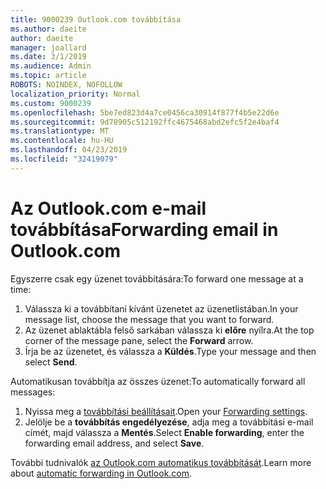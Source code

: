 ```yaml
---
title: 9000239 Outlook.com továbbítása
ms.author: daeite
author: daeite
manager: joallard
ms.date: 3/1/2019
ms.audience: Admin
ms.topic: article
ROBOTS: NOINDEX, NOFOLLOW
localization_priority: Normal
ms.custom: 9000239
ms.openlocfilehash: 5be7ed823d4a7ce0456ca30914f877f4b5e22d6e
ms.sourcegitcommit: 9d78905c512192ffc4675468abd2efc5f2e4baf4
ms.translationtype: MT
ms.contentlocale: hu-HU
ms.lasthandoff: 04/23/2019
ms.locfileid: "32419079"
---
```

# <a name="forwarding-email-in-outlookcom"></a><span data-ttu-id="a737c-102">Az Outlook.com e-mail továbbítása</span><span class="sxs-lookup"><span data-stu-id="a737c-102">Forwarding email in Outlook.com</span></span>

<span data-ttu-id="a737c-103">Egyszerre csak egy üzenet továbbítására:</span><span class="sxs-lookup"><span data-stu-id="a737c-103">To forward one message at a time:</span></span>

1. <span data-ttu-id="a737c-104">Válassza ki a továbbítani kívánt üzenetet az üzenetlistában.</span><span class="sxs-lookup"><span data-stu-id="a737c-104">In your message list, choose the message that you want to forward.</span></span>
2. <span data-ttu-id="a737c-105">Az üzenet ablaktábla felső sarkában válassza ki **előre** nyílra.</span><span class="sxs-lookup"><span data-stu-id="a737c-105">At the top corner of the message pane, select the **Forward** arrow.</span></span>
3. <span data-ttu-id="a737c-106">Írja be az üzenetet, és válassza a **Küldés**.</span><span class="sxs-lookup"><span data-stu-id="a737c-106">Type your message and then select **Send**.</span></span>

<span data-ttu-id="a737c-107">Automatikusan továbbítja az összes üzenet:</span><span class="sxs-lookup"><span data-stu-id="a737c-107">To automatically forward all messages:</span></span>

1. <span data-ttu-id="a737c-108">Nyissa meg a [továbbítási beállításait](https://outlook.live.com/mail/options/mail/forwarding/forwardingOption).</span><span class="sxs-lookup"><span data-stu-id="a737c-108">Open your [Forwarding settings](https://outlook.live.com/mail/options/mail/forwarding/forwardingOption).</span></span>
2. <span data-ttu-id="a737c-109">Jelölje be a **továbbítás engedélyezése**, adja meg a továbbítási e-mail címét, majd válassza a **Mentés**.</span><span class="sxs-lookup"><span data-stu-id="a737c-109">Select **Enable forwarding**, enter the forwarding email address, and select **Save**.</span></span>

<span data-ttu-id="a737c-110">További tudnivalók [az Outlook.com automatikus továbbítását](https://support.office.com/article/6246987c-6c8f-4144-b255-14fc07007dad).</span><span class="sxs-lookup"><span data-stu-id="a737c-110">Learn more about [automatic forwarding in Outlook.com](https://support.office.com/article/6246987c-6c8f-4144-b255-14fc07007dad).</span></span>
